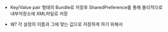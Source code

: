 - Key/Value pair 형태의 Bundle로 저장후 SharedPreference를 통해 물리적으로 내부저장소에 XML파일로 저장

- 왜? 각 설정의 이름과 그에 맞는 값으로 저장하게 하기 위해서